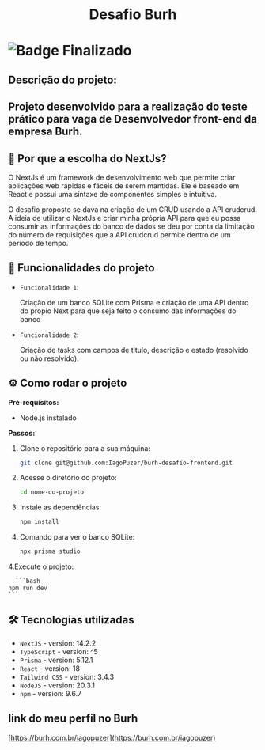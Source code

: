 <h1 align="center"> Desafio Burh <h1>

![Badge Finalizado](http://img.shields.io/static/v1?label=STATUS&message=FINALIZADO&color=GREEN&style=for-the-badge)

<h2>Descrição do projeto:<h2>
<p>Projeto desenvolvido para a realização do teste prático para vaga de Desenvolvedor front-end da empresa Burh.</p>

## 📌 Por que a escolha do NextJs?

<p> O NextJs é um framework de desenvolvimento web que permite criar aplicações web rápidas e fáceis de serem mantidas. Ele é baseado em React e possui uma sintaxe de componentes simples e intuitiva. </p>

<p> O desafio proposto se dava na criação de um CRUD usando a API crudcrud. A ideia de utilizar o NextJs e criar minha própria API para que eu possa consumir as informações do banco de dados se deu por conta da limitação do número de requisições que a API crudcrud permite dentro de um período de tempo. </p>

## :hammer: Funcionalidades do projeto

- `Funcionalidade 1`:
    <p>Criação de um banco SQLite com Prisma e criação de uma API dentro do propio Next para que seja feito o consumo das informações do banco<p>

- `Funcionalidade 2`:
    <p>Criação de tasks com campos de titulo, descrição e estado (resolvido ou não resolvido).<p>

## :gear: Como rodar o projeto

**Pré-requisitos:**

- Node.js instalado

**Passos:**

1. Clone o repositório para a sua máquina:

   ```bash
   git clone git@github.com:IagoPuzer/burh-desafio-frontend.git

   ```

2. Acesse o diretório do projeto:

   ```bash
   cd nome-do-projeto
   ```

3. Instale as dependências:

   ```bash
   npm install
   ```

4. Comando para ver o banco SQLite:

   ```bash
   npx prisma studio
   ```

4.Execute o projeto:

      ```bash
    npm run dev
    ```

## 🛠️ Tecnologias utilizadas

- `NextJS` - version: 14.2.2
- `TypeScript` - version: ^5
- `Prisma` - version: 5.12.1
- `React` - version: 18
- `Tailwind CSS` - version: 3.4.3
- `NodeJS` - version: 20.3.1
- `npm` - version: 9.6.7

## link do meu perfil no Burh

[https://burh.com.br/iagopuzer](https://burh.com.br/iagopuzer)
